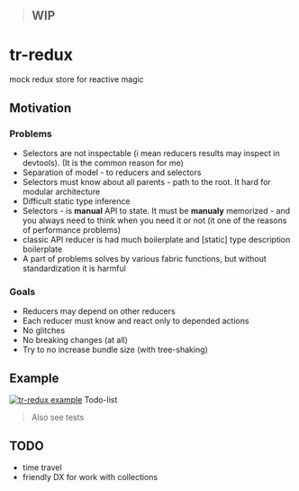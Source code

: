 > ## **WIP**

# tr-redux

mock redux store for reactive magic

## Motivation

### Problems

- Selectors are not inspectable (i mean reducers results may inspect in devtools). (It is the common reason for me)
- Separation of model - to reducers and selectors
- Selectors must know about all parents - path to the root. It hard for modular architecture
- Difficult static type inference
- Selectors - is **manual** API to state. It must be **manualy** memorized - and you always need to think when you need it or not (it one of the reasons of performance problems)
- classic API reducer is had much boilerplate and [static] type description boilerplate
- A part of problems solves by various fabric functions, but without standardization it is harmful

### Goals

- Reducers may depend on other reducers
- Each reducer must know and react only to depended actions
- No glitches
- No breaking changes (at all)
- Try to no increase bundle size (with tree-shaking)

## Example

[![tr-redux example](https://codesandbox.io/static/img/play-codesandbox.svg)](https://codesandbox.io/s/rw8mj4py8q) Todo-list

> Also see tests

## TODO

- time travel
- friendly DX for work with collections
